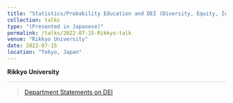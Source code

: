 ```yaml
---
title: "Statistics/Probability Education and DEI (Diversity, Equity, Inclusivity)"
collection: talks
type: "(Presented in Japanese)"
permalink: /talks/2022-07-15-Rikkyo-talk
venue: "Rikkyo University"
date: 2022-07-15
location: "Tokyo, Japan"
---
```

<style>
  hr {
    height: 2px;
    background-color: #E5E4E2;
    border: none;
  }

  .no-italics {
      font-style: normal;   
  }
</style>

<b>
Rikkyo University
</b>

---

> [Department Statements on DEI](https://jimmydoi.github.io/SelectedPubs/DeptStatementsDEI)
